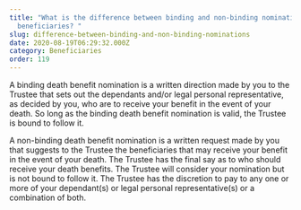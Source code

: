 ```yaml
---
title: "What is the difference between binding and non-binding nominations of
  beneficiaries? "
slug: difference-between-binding-and-non-binding-nominations
date: 2020-08-19T06:29:32.000Z
category: Beneficiaries
order: 119
---
```


A binding death benefit nomination is a written direction made by you to the Trustee that sets out the dependants and/or legal personal representative, as decided by you, who are to receive your benefit in the event of your death. So long as the binding death benefit nomination is valid, the Trustee is bound to follow it.

A non-binding death benefit nomination is a written request made by you that suggests to the Trustee the beneficiaries that may receive your benefit in the event of your death. The Trustee has the final say as to who should receive your death benefits. The Trustee will consider your nomination but is not bound to follow it. The Trustee has the discretion to pay to any one or more of your dependant(s) or legal personal representative(s) or a combination of both.
